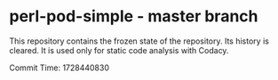 # perl-pod-simple - master branch

This repository contains the frozen state of the repository.
Its history is cleared. It is used only for static code
analysis with Codacy.

Commit Time: 1728440830